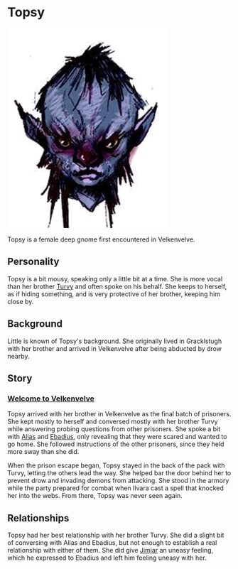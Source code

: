 # Topsy

![Topsy](Topsy.png)

Topsy is a female deep gnome first encountered in Velkenvelve.

## Personality
Topsy is a bit mousy, speaking only a little bit at a time. She is more vocal than her brother [Turvy](turvy.md) and often spoke on his behalf. She keeps to herself, as if hiding something, and is very protective of her brother, keeping him close by.

## Background
Little is known of Topsy's background. She originally lived in Gracklstugh with her brother and arrived in Velkenvelve after being abducted by drow nearby.

## Story
### [Welcome to Velkenvelve](../../sessions/arc01/info.md)
Topsy arrived with her brother in Velkenvelve as the final batch of prisoners. She kept mostly to herself and conversed mostly with her brother Turvy while answering probing questions from other prisoners. She spoke a bit with [Alias](../pcs/alias.md) and [Ebadius](../pcs/ebadius.md), only revealing that they were scared and wanted to go home. She followed instructions of the other prisoners, since they held more sway than she did.

When the prison escape began, Topsy stayed in the back of the pack with Turvy, letting the others lead the way. She helped bar the door behind her to prevent drow and invading demons from attacking. She stood in the armory while the party prepared for combat when Ilvara cast a spell that knocked her into the webs. From there, Topsy was never seen again.

## Relationships
Topsy had her best relationship with her brother Turvy. She did a slight bit of conversing with Alias and Ebadius, but not enough to establish a real relationship with either of them. She did give [Jimjar](jimjar.md) an uneasy feeling, which he expressed to Ebadius and left him feeling uneasy with her.
